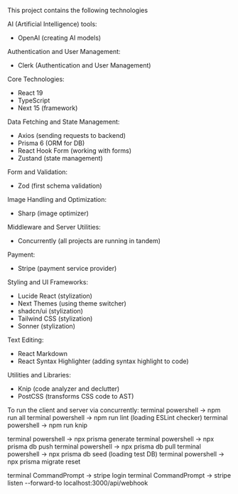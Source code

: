 This project contains the following technologies

AI (Artificial Intelligence) tools:
- OpenAI (creating AI models)

Authentication and User Management:
- Clerk (Authentication and User Management)

Core Technologies:
- React 19
- TypeScript
- Next 15 (framework)

Data Fetching and State Management:
- Axios (sending requests to backend)
- Prisma 6 (ORM for DB)
- React Hook Form (working with forms)
- Zustand (state management)

Form and Validation:
- Zod (first schema validation)

Image Handling and Optimization:
- Sharp (image optimizer)

Middleware and Server Utilities:
- Concurrently (all projects are running in tandem)

Payment:
- Stripe (payment service provider)

Styling and UI Frameworks:
- Lucide React (stylization)
- Next Themes (using theme switcher)
- shadcn/ui (stylization)
- Tailwind CSS (stylization)
- Sonner (stylization)

Text Editing:
- React Markdown
- React Syntax Highlighter (adding syntax highlight to code)

Utilities and Libraries:
- Knip (code analyzer and declutter)
- PostCSS (transforms CSS code to AST)


To run the client and server via concurrently:
terminal powershell -> npm run all
terminal powershell -> npm run lint (loading ESLint checker)
terminal powershell -> npm run knip

terminal powershell -> npx prisma generate
terminal powershell -> npx prisma db push
terminal powershell -> npx prisma db pull
terminal powershell -> npx prisma db seed (loading test DB)
terminal powershell -> npx prisma migrate reset

terminal CommandPrompt -> stripe login
terminal CommandPrompt -> stripe listen --forward-to localhost:3000/api/webhook